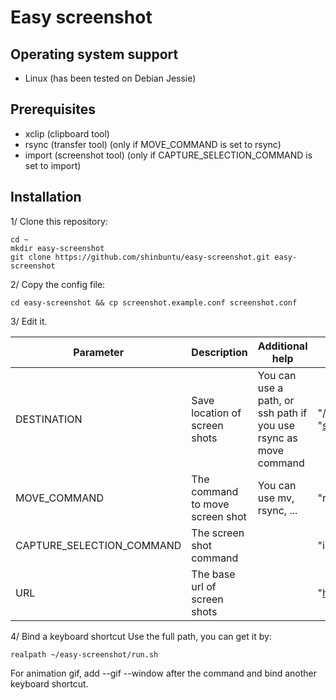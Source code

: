 # Easy screenshot

## Operating system support
- Linux (has been tested on Debian Jessie)

## Prerequisites
- xclip (clipboard tool)
- rsync (transfer tool) (only if MOVE_COMMAND is set to rsync)
- import (screenshot tool) (only if CAPTURE_SELECTION_COMMAND is set to import)

## Installation
1/ Clone this repository:
```
cd ~
mkdir easy-screenshot
git clone https://github.com/shinbuntu/easy-screenshot.git easy-screenshot
```
2/ Copy the config file:
```
cd easy-screenshot && cp screenshot.example.conf screenshot.conf
```
3/ Edit it.

Parameter                   | Description                       | Additional help                                                    | Examples                                                                            
--------------------------- | --------------------------------- | ------------------------------------------------------------------ | -------------------------------------------------------------------------------------
DESTINATION                 | Save location of screen shots     | You can use a path, or ssh path if you use rsync as move command   | "/sshfs/destination_screenshot/" or "screenshot@example.com:/home/screenshot/http" 
MOVE_COMMAND                | The command to move screen shot   | You can use mv, rsync, ...                                         | "rsync -az --chmod=+r" or "mv"                                                     
CAPTURE_SELECTION_COMMAND   | The screen shot command           |                                                                    | "import -frame"                                                                   
URL                         | The base url of screen shots      |                                                                    | "https://screenshot.example.fr"                                                   

4/ Bind a keyboard shortcut
Use the full path, you can get it by: 
```
realpath ~/easy-screenshot/run.sh
```

For animation gif, add --gif --window after the command and bind another keyboard shortcut.
